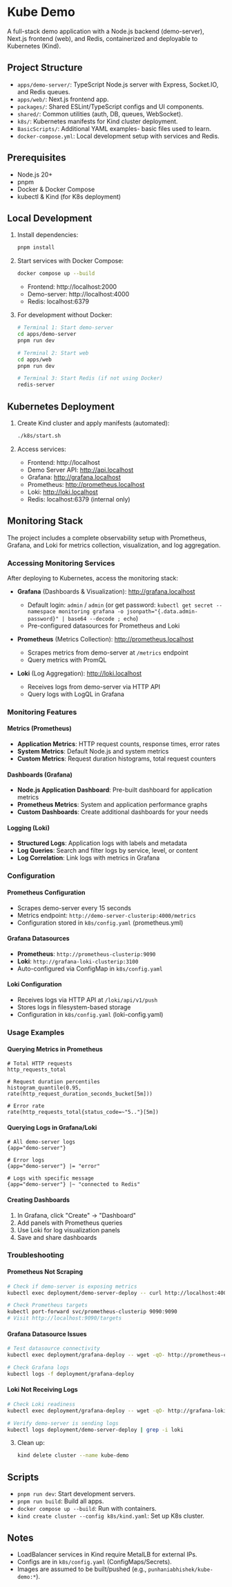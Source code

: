 # Kube Demo

A full-stack demo application with a Node.js backend (demo-server), Next.js frontend (web), and Redis, containerized and deployable to Kubernetes (Kind).

## Project Structure

- `apps/demo-server/`: TypeScript Node.js server with Express, Socket.IO, and Redis queues.
- `apps/web/`: Next.js frontend app.
- `packages/`: Shared ESLint/TypeScript configs and UI components.
- `shared/`: Common utilities (auth, DB, queues, WebSocket).
- `k8s/`: Kubernetes manifests for Kind cluster deployment.
- `BasicScripts/`: Additional YAML examples- basic files used to learn.
- `docker-compose.yml`: Local development setup with services and Redis.

## Prerequisites

- Node.js 20+
- pnpm
- Docker & Docker Compose
- kubectl & Kind (for K8s deployment)

## Local Development

1. Install dependencies:

   ```bash
   pnpm install
   ```

2. Start services with Docker Compose:

   ```bash
   docker compose up --build
   ```

   - Frontend: http://localhost:2000
   - Demo-server: http://localhost:4000
   - Redis: localhost:6379

3. For development without Docker:

   ```bash
   # Terminal 1: Start demo-server
   cd apps/demo-server
   pnpm run dev

   # Terminal 2: Start web
   cd apps/web
   pnpm run dev

   # Terminal 3: Start Redis (if not using Docker)
   redis-server
   ```

## Kubernetes Deployment

1. Create Kind cluster and apply manifests (automated):

   ```bash
   ./k8s/start.sh
   ```
2. Access services:
   - Frontend: http://localhost
   - Demo Server API: http://api.localhost
   - Grafana: http://grafana.localhost
   - Prometheus: http://prometheus.localhost
   - Loki: http://loki.localhost
   - Redis: localhost:6379 (internal only)

## Monitoring Stack

The project includes a complete observability setup with Prometheus, Grafana, and Loki for metrics collection, visualization, and log aggregation.

### Accessing Monitoring Services

After deploying to Kubernetes, access the monitoring stack:

- **Grafana** (Dashboards & Visualization): http://grafana.localhost
  - Default login: `admin` / `admin` (or get password: `kubectl get secret --namespace monitoring grafana -o jsonpath="{.data.admin-password}" | base64 --decode ; echo`)
  - Pre-configured datasources for Prometheus and Loki

- **Prometheus** (Metrics Collection): http://prometheus.localhost
  - Scrapes metrics from demo-server at `/metrics` endpoint
  - Query metrics with PromQL

- **Loki** (Log Aggregation): http://loki.localhost
  - Receives logs from demo-server via HTTP API
  - Query logs with LogQL in Grafana

### Monitoring Features

#### Metrics (Prometheus)

- **Application Metrics**: HTTP request counts, response times, error rates
- **System Metrics**: Default Node.js and system metrics
- **Custom Metrics**: Request duration histograms, total request counters

#### Dashboards (Grafana)

- **Node.js Application Dashboard**: Pre-built dashboard for application metrics
- **Prometheus Metrics**: System and application performance graphs
- **Custom Dashboards**: Create additional dashboards for your needs

#### Logging (Loki)

- **Structured Logs**: Application logs with labels and metadata
- **Log Queries**: Search and filter logs by service, level, or content
- **Log Correlation**: Link logs with metrics in Grafana

### Configuration

#### Prometheus Configuration

- Scrapes demo-server every 15 seconds
- Metrics endpoint: `http://demo-server-clusterip:4000/metrics`
- Configuration stored in `k8s/config.yaml` (prometheus.yml)

#### Grafana Datasources

- **Prometheus**: `http://prometheus-clusterip:9090`
- **Loki**: `http://grafana-loki-clusterip:3100`
- Auto-configured via ConfigMap in `k8s/config.yaml`

#### Loki Configuration

- Receives logs via HTTP API at `/loki/api/v1/push`
- Stores logs in filesystem-based storage
- Configuration in `k8s/config.yaml` (loki-config.yaml)

### Usage Examples

#### Querying Metrics in Prometheus

```promql
# Total HTTP requests
http_requests_total

# Request duration percentiles
histogram_quantile(0.95, rate(http_request_duration_seconds_bucket[5m]))

# Error rate
rate(http_requests_total{status_code=~"5.."}[5m])
```

#### Querying Logs in Grafana/Loki

```logql
# All demo-server logs
{app="demo-server"}

# Error logs
{app="demo-server"} |= "error"

# Logs with specific message
{app="demo-server"} |~ "connected to Redis"
```

#### Creating Dashboards

1. In Grafana, click "Create" → "Dashboard"
2. Add panels with Prometheus queries
3. Use Loki for log visualization panels
4. Save and share dashboards

### Troubleshooting

#### Prometheus Not Scraping

```bash
# Check if demo-server is exposing metrics
kubectl exec deployment/demo-server-deploy -- curl http://localhost:4000/metrics

# Check Prometheus targets
kubectl port-forward svc/prometheus-clusterip 9090:9090
# Visit http://localhost:9090/targets
```

#### Grafana Datasource Issues

```bash
# Test datasource connectivity
kubectl exec deployment/grafana-deploy -- wget -qO- http://prometheus-clusterip:9090/api/v1/status/config

# Check Grafana logs
kubectl logs -f deployment/grafana-deploy
```

#### Loki Not Receiving Logs

```bash
# Check Loki readiness
kubectl exec deployment/grafana-deploy -- wget -qO- http://grafana-loki-clusterip:3100/ready

# Verify demo-server is sending logs
kubectl logs deployment/demo-server-deploy | grep -i loki
```

3. Clean up:
   ```bash
   kind delete cluster --name kube-demo
   ```

## Scripts

- `pnpm run dev`: Start development servers.
- `pnpm run build`: Build all apps.
- `docker compose up --build`: Run with containers.
- `kind create cluster --config k8s/kind.yaml`: Set up K8s cluster.

## Notes

- LoadBalancer services in Kind require MetalLB for external IPs.
- Configs are in `k8s/config.yaml` (ConfigMaps/Secrets).
- Images are assumed to be built/pushed (e.g., `punhaniabhishek/kube-demo:*`).

